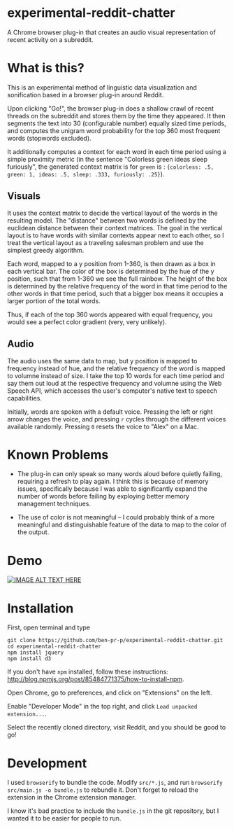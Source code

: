 # experimental-reddit-chatter
A Chrome browser plug-in that creates an audio visual representation of recent activity on a subreddit.

# What is this?
This is an experimental method of linguistic data visualization and sonification based in a browser plug-in around Reddit.

Upon clicking "Go!", the browser plug-in does a shallow crawl of recent threads on the subreddit and stores them by the time they appeared. It then segments the text into 30 (configurable number) equally sized time periods, and computes the unigram word probability for the top 360 most frequent words (stopwords excluded). 

It additionally computes a context for each word in each time period using a simple proximity metric (in the sentence "Colorless green ideas sleep furiously", the generated context matrix is for `green` is : `{colorless: .5, green: 1, ideas: .5, sleep: .333, furiously: .25}`).

## Visuals

It uses the context matrix to decide the vertical layout of the words in the resulting model. The "distance" between two words is defined by the euclidean distance between their context matrices. The goal in the vertical layout is to have words with similar contexts appear next to each other, so I treat the vertical layout as a traveling salesman problem and use the simplest greedy algorithm.

Each word, mapped to a y position from 1-360, is then drawn as a box in each vertical bar. The color of the box is determined by the hue of the y position, such that from 1-360 we see the full rainbow. The height of the box is determined by the relative frequency of the word in that time period to the other words in that time period, such that a bigger box means it occupies a larger portion of the total words.

Thus, if each of the top 360 words appeared with equal frequency, you would see a perfect color gradient (very, very unlikely). 

## Audio

The audio uses the same data to map, but y position is mapped to frequency instead of hue, and the relative frequency of the word is mapped to volumne instead of size. I take the top 10 words for each time period and say them out loud at the respective frequency and volumne using the Web Speech API, which accesses the user's computer's native text to speech capabilities. 

Initially, words are spoken with a default voice. Pressing the left or right arrow changes the voice, and pressing `r` cycles through the different voices available randomly. Pressing `0` resets the voice to "Alex" on a Mac.

# Known Problems

* The plug-in can only speak so many words aloud before quietly failing, requiring a refresh to play again. I think this is because of memory issues, specifically because I was able to significantly expand the number of words before failing by exploying better memory management techniques.

* The use of color is not meaningful – I could probably think of a more meaningful and distinguishable feature of the data to map to the color of the output.

# Demo

[![IMAGE ALT TEXT HERE](http://img.youtube.com/vi/dVt91eAqk3s/0.jpg)](http://www.youtube.com/watch?v=dVt91eAqk3s)

# Installation
First, open terminal and type 
```
git clone https://github.com/ben-pr-p/experimental-reddit-chatter.git
cd experimental-reddit-chatter
npm install jquery
npm install d3
```

If you don't have `npm` installed, follow these instructions: http://blog.npmjs.org/post/85484771375/how-to-install-npm.

Open Chrome, go to preferences, and click on "Extensions" on the left.

Enable "Developer Mode" in the top right, and click `Load unpacked extension...`.

Select the recently cloned directory, visit Reddit, and you should be good to go!

# Development

I used `browserify` to bundle the code. Modify `src/*.js`, and run `browserify src/main.js -o bundle.js` to rebundle it. Don't forget to reload the extension in the Chrome extension manager.

I know it's bad practice to include the `bundle.js` in the git repository, but I wanted it to be easier for people to run.
